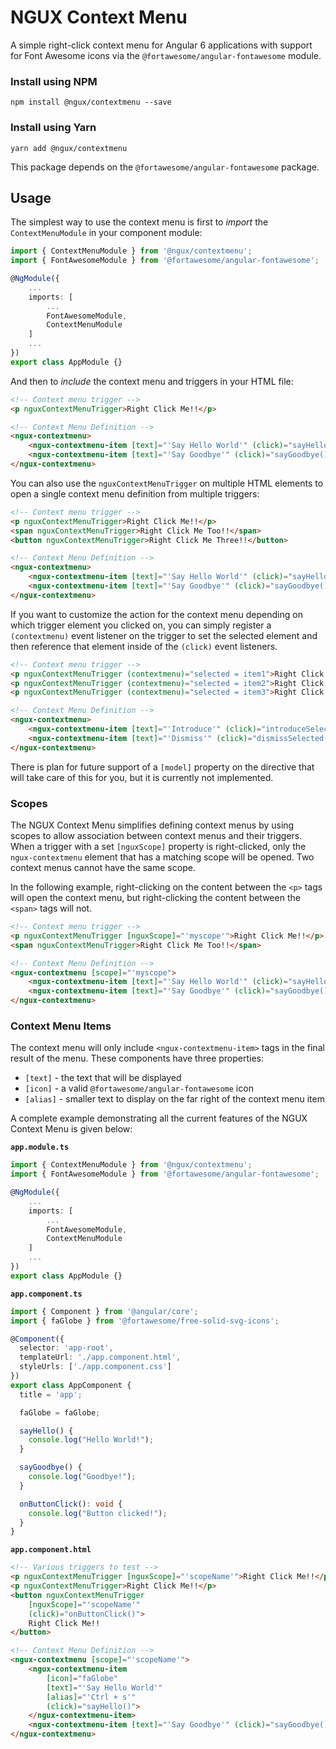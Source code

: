 # NGUX Context Menu

A simple right-click context menu for Angular 6 applications with support for Font Awesome icons
via the `@fortawesome/angular-fontawesome` module.

### Install using NPM

```
npm install @ngux/contextmenu --save
```

### Install using Yarn

```
yarn add @ngux/contextmenu
```

This package depends on the `@fortawesome/angular-fontawesome` package.

## Usage

The simplest way to use the context menu is first to *import* the `ContextMenuModule` in your
component module:

```typescript
import { ContextMenuModule } from '@ngux/contextmenu';
import { FontAwesomeModule } from '@fortawesome/angular-fontawesome';

@NgModule({
    ...
    imports: [
        ...
        FontAwesomeModule,
        ContextMenuModule
    ]
    ...
})
export class AppModule {}
```

And then to *include* the context menu and triggers in your HTML file:

```html
<!-- Context menu trigger -->
<p nguxContextMenuTrigger>Right Click Me!!</p>

<!-- Context Menu Definition -->
<ngux-contextmenu>
    <ngux-contextmenu-item [text]="'Say Hello World'" (click)="sayHello()"></ngux-contextmenu-item>
    <ngux-contextmenu-item [text]="'Say Goodbye'" (click)="sayGoodbye()"></ngux-contextmenu-item>
</ngux-contextmenu>
```

You can also use the `nguxContextMenuTrigger` on multiple HTML elements to open a single context
menu definition from multiple triggers:

```html
<!-- Context menu trigger -->
<p nguxContextMenuTrigger>Right Click Me!!</p>
<span nguxContextMenuTrigger>Right Click Me Too!!</span>
<button nguxContextMenuTrigger>Right Click Me Three!!</button>

<!-- Context Menu Definition -->
<ngux-contextmenu>
    <ngux-contextmenu-item [text]="'Say Hello World'" (click)="sayHello()"></ngux-contextmenu-item>
    <ngux-contextmenu-item [text]="'Say Goodbye'" (click)="sayGoodbye()"></ngux-contextmenu-item>
</ngux-contextmenu>
```

If you want to customize the action for the context menu depending on which trigger element you
clicked on, you can simply register a `(contextmenu)` event listener on the trigger to set the
selected element and then reference that element inside of the `(click)` event listeners.

```html
<!-- Context menu trigger -->
<p nguxContextMenuTrigger (contextmenu)="selected = item1">Right Click Me!!</p>
<p nguxContextMenuTrigger (contextmenu)="selected = item2">Right Click Me!!</p>
<p nguxContextMenuTrigger (contextmenu)="selected = item3">Right Click Me!!</p>

<!-- Context Menu Definition -->
<ngux-contextmenu>
    <ngux-contextmenu-item [text]="'Introduce'" (click)="introduceSelected()"></ngux-contextmenu-item>
    <ngux-contextmenu-item [text]="'Dismiss'" (click)="dismissSelected()"></ngux-contextmenu-item>
</ngux-contextmenu>
```

There is plan for future support of a `[model]` property on the directive that will take care
of this for you, but it is currently not implemented.

### Scopes

The NGUX Context Menu simplifies defining context menus by using scopes to allow association between
context menus and their triggers. When a trigger with a set `[nguxScope]` property is right-clicked,
only the `ngux-contextmenu` element that has a matching scope will be opened. Two context menus
cannot have the same scope.

In the following example, right-clicking on the content between the `<p>` tags will open the context
menu, but right-clicking the content between the `<span>` tags will not.

```html
<!-- Context menu trigger -->
<p nguxContextMenuTrigger [nguxScope]="'myscope'">Right Click Me!!</p>
<span nguxContextMenuTrigger>Right Click Me Too!!</span>

<!-- Context Menu Definition -->
<ngux-contextmenu [scope]="'myscope">
    <ngux-contextmenu-item [text]="'Say Hello World'" (click)="sayHello()"></ngux-contextmenu-item>
    <ngux-contextmenu-item [text]="'Say Goodbye'" (click)="sayGoodbye()"></ngux-contextmenu-item>
</ngux-contextmenu>
```

### Context Menu Items

The context menu will only include `<ngux-contextmenu-item>` tags in the final result of the
menu. These components have three properties:

- `[text]` - the text that will be displayed
- `[icon]` - a valid `@fortawesome/angular-fontawesome` icon
- `[alias]` - smaller text to display on the far right of the context menu item

A complete example demonstrating all the current features of the NGUX Context Menu is given
below:

**`app.module.ts`**
```typescript
import { ContextMenuModule } from '@ngux/contextmenu';
import { FontAwesomeModule } from '@fortawesome/angular-fontawesome';

@NgModule({
    ...
    imports: [
        ...
        FontAwesomeModule,
        ContextMenuModule
    ]
    ...
})
export class AppModule {}
```

**`app.component.ts`**
```typescript
import { Component } from '@angular/core';
import { faGlobe } from '@fortawesome/free-solid-svg-icons';

@Component({
  selector: 'app-root',
  templateUrl: './app.component.html',
  styleUrls: ['./app.component.css']
})
export class AppComponent {
  title = 'app';

  faGlobe = faGlobe;

  sayHello() {
    console.log("Hello World!");
  }

  sayGoodbye() {
    console.log("Goodbye!");
  }

  onButtonClick(): void {
    console.log("Button clicked!");
  }
}
```

**`app.component.html`**
```html
<!-- Various triggers to test -->
<p nguxContextMenuTrigger [nguxScope]="'scopeName'">Right Click Me!!</p>
<p nguxContextMenuTrigger>Right Click Me!!</p>
<button nguxContextMenuTrigger 
    [nguxScope]="'scopeName'" 
    (click)="onButtonClick()">
    Right Click Me!!
</button>

<!-- Context Menu Definition -->
<ngux-contextmenu [scope]="'scopeName'">
    <ngux-contextmenu-item 
        [icon]="faGlobe" 
        [text]="'Say Hello World'" 
        [alias]="'Ctrl + s'" 
        (click)="sayHello()">
    </ngux-contextmenu-item>
    <ngux-contextmenu-item [text]="'Say Goodbye'" (click)="sayGoodbye()"></ngux-contextmenu-item>
</ngux-contextmenu>
```